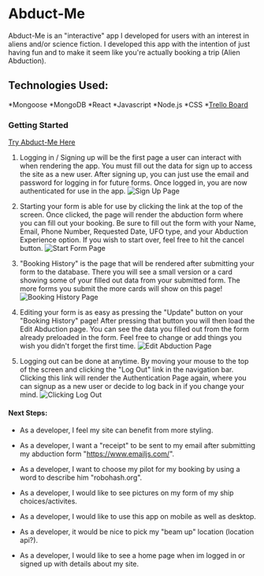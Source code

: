 # Abduct-Me

Abduct-Me is an "interactive" app I developed for users with an interest in aliens and/or science fiction. I developed this app with the intention of just having fun and to make it seem like you're actually booking a trip (Alien Abduction).

## Technologies Used:

*Mongoose
*MongoDB
*React
*Javascript
*Node.js
*CSS
*[Trello Board](https://trello.com/b/94vgBiV0/abduct "trello link")

### Getting Started

[Try Abduct-Me Here](https://abduct-me-970d34075b0d.herokuapp.com/ "app link")

1. Logging in / Signing up will be the first page a user can interact with when rendering the app. You must fill out the data for sign up to access the site as a new user. After signing up, you can just use the email and password for logging in for future forms. Once logged in, you are now authenticated for use in the app.
![Sign Up Page](https://imgur.com/VDMVjVZ)

2. Starting your form is able for use by clicking the link at the top of the screen. Once clicked, the page will render the abduction form where you can fill out your booking. Be sure to fill out the form with your Name, Email, Phone Number, Requested Date, UFO type, and your Abduction Experience option. If you wish to start over, feel free to hit the cancel button.
![Start Form Page](https://imgur.com/KeY8bXA)

3. "Booking History" is the page that will be rendered after submitting your form to the database. There you will see a small version or a card showing some of your filled out data from your submitted form. The more forms you submit the more cards will show on this page!
![Booking History Page](https://imgur.com/MiiQhSV)

4. Editing your form is as easy as pressing the "Update" button on your "Booking History" page! After pressing that button you will then load the Edit Abduction page. You can see the data you filled out from the form already preloaded in the form. Feel free to change or add things you wish you didn't forget the first time.
![Edit Abduction Page](https://imgur.com/x7TuPCB)

5. Logging out can be done at anytime. By moving your mouse to the top of the screen and clicking the "Log Out" link in the navigation bar. Clicking this link will render the Authentication Page again, where you can signup as a new user or decide to log back in if you change your mind.
![Clicking Log Out](https://imgur.com/dqTs6Pc)

#### Next Steps:

* As a developer, I feel my site can benefit from more styling.

* As a developer, I want a "receipt" to be sent to my email after submitting my abduction form "https://www.emailjs.com/".

* As a developer, I want to choose my pilot for my booking by using a word to describe him "robohash.org".

* As a developer, I would like to see pictures on my form of my ship choices/activites.

* As a developer, I would like to use this app on mobile as well as desktop.

* As a developer, it would be nice to pick my "beam up" location (location api?).

* As a developer, I would like to see a home page when im logged in or signed up with details about my site.